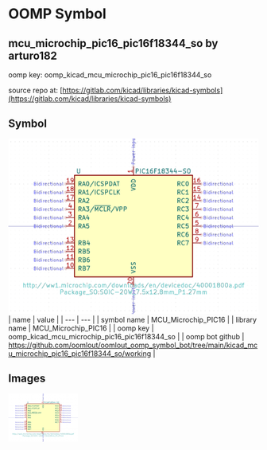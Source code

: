 # OOMP Symbol  
## mcu_microchip_pic16_pic16f18344_so  by arturo182  
  
oomp key: oomp_kicad_mcu_microchip_pic16_pic16f18344_so  
  
source repo at: [https://gitlab.com/kicad/libraries/kicad-symbols](https://gitlab.com/kicad/libraries/kicad-symbols)  
## Symbol  
  
[![working.png](working_600.png)](working.png)  
| name | value | 
| --- | --- | 
| symbol name | MCU_Microchip_PIC16 | 
| library name | MCU_Microchip_PIC16 | 
| oomp key | oomp_kicad_mcu_microchip_pic16_pic16f18344_so | 
| oomp bot github | https://github.com/oomlout/oomlout_oomp_symbol_bot/tree/main/kicad_mcu_microchip_pic16_pic16f18344_so/working | 
## Images  
  
[![working.png](working_140.png)](working.png)  
